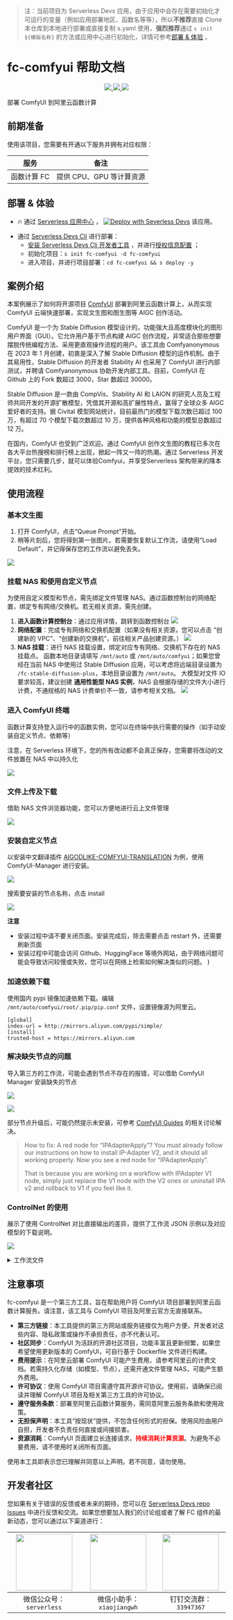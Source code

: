
> 注：当前项目为 Serverless Devs 应用，由于应用中会存在需要初始化才可运行的变量（例如应用部署地区、函数名等等），所以**不推荐**直接 Clone 本仓库到本地进行部署或直接复制 s.yaml 使用，**强烈推荐**通过 `s init ${模版名称}` 的方法或应用中心进行初始化，详情可参考[部署 & 体验](#部署--体验) 。

# fc-comfyui 帮助文档
<p align="center" class="flex justify-center">
    <a href="https://www.serverless-devs.com" class="ml-1">
    <img src="http://editor.devsapp.cn/icon?package=fc-comfyui&type=packageType">
  </a>
  <a href="http://www.devsapp.cn/details.html?name=fc-comfyui" class="ml-1">
    <img src="http://editor.devsapp.cn/icon?package=fc-comfyui&type=packageVersion">
  </a>
  <a href="http://www.devsapp.cn/details.html?name=fc-comfyui" class="ml-1">
    <img src="http://editor.devsapp.cn/icon?package=fc-comfyui&type=packageDownload">
  </a>
</p>

<description>

部署 ComfyUI 到阿里云函数计算

</description>

<codeUrl>



</codeUrl>
<preview>



</preview>


## 前期准备

使用该项目，您需要有开通以下服务并拥有对应权限：

<service>

| 服务 |  备注  |
| --- |  --- |
| 函数计算 FC |  提供 CPU、GPU 等计算资源 |

</service>

<remark>



</remark>

<disclaimers>



</disclaimers>

## 部署 & 体验

<appcenter>
   
- :fire: 通过 [Serverless 应用中心](https://fcnext.console.aliyun.com/applications/create?template=fc-comfyui) ，
  [![Deploy with Severless Devs](https://img.alicdn.com/imgextra/i1/O1CN01w5RFbX1v45s8TIXPz_!!6000000006118-55-tps-95-28.svg)](https://fcnext.console.aliyun.com/applications/create?template=fc-comfyui) 该应用。
   
</appcenter>
<deploy>
    
- 通过 [Serverless Devs Cli](https://www.serverless-devs.com/serverless-devs/install) 进行部署：
  - [安装 Serverless Devs Cli 开发者工具](https://www.serverless-devs.com/serverless-devs/install) ，并进行[授权信息配置](https://docs.serverless-devs.com/fc/config) ；
  - 初始化项目：`s init fc-comfyui -d fc-comfyui`
  - 进入项目，并进行项目部署：`cd fc-comfyui && s deploy -y`
   
</deploy>

## 案例介绍

<appdetail id="flushContent">

本案例展示了如何将开源项目 [ComfyUI](https://github.com/comfyanonymous/ComfyUI) 部署到阿里云函数计算上，从而实现 ComfyUI 云端快速部署，实现文生图和图生图等 AIGC 创作活动。

ComfyUI 是一个为 Stable Diffusion 模型设计的，功能强大且高度模块化的图形用户界面（GUI）。它允许用户基于节点构建 AIGC 创作流程，非常适合那些想要摆脱传统编程方法、采用更直观操作流程的用户。该工具由 Comfyanonymous 在 2023 年 1 月创建，初衷是深入了解 Stable Diffusion 模型的运作机制。由于其易用性，Stable Diffusion 的开发者 Stability AI 也采用了 ComfyUI 进行内部测试，并聘请 Comfyanonymous 协助开发内部工具。目前，ComfyUI 在 Github 上的 Fork 数超过 3000，Star 数超过 30000。

Stable Diffusion 是一款由 CompVis、Stability AI 和 LAION 的研究人员及工程师共同开发的开源扩散模型，凭借其开源和高扩展性特点，赢得了全球众多 AIGC 爱好者的支持。据 Civital 模型网站统计，目前最热门的模型下载次数已超过 100 万，有超过 70 个模型下载次数超过 10 万，提供各种风格和功能的模型总数超过 12 万。

在国内，ComfyUI 也受到广泛欢迎。通过 ComfyUI 创作文生图的教程已多次在各大平台热搜榜和排行榜上出现，掀起一阵又一阵的热潮。通过 Serverless 开发平台，您只需要几步，就可以体验Comfyui，并享受Serverless 架构带来的降本提效的技术红利。

</appdetail>

## 使用流程

<usedetail id="flushContent">

### 基本文生图

1. 打开 ComfyUI，点击“Queue Prompt”开始。
2. 稍等片刻后，您将得到第一张图片。若需要恢复默认工作流，请使用“Load Default”，并记得保存您的工作流以避免丢失。

![](https://img.alicdn.com/imgextra/i2/O1CN01nML52f1mIRwjP3sPy_!!6000000004931-0-tps-1226-889.jpg)

### 挂载 NAS 和使用自定义节点

为使用自定义模型和节点，需先绑定文件管理 NAS。通过函数控制台的网络配置，绑定专有网络/交换机。若无相关资源，需先创建。

1. **进入函数计算控制台**：通过应用详情，跳转到函数控制台
  ![](https://img.alicdn.com/imgextra/i2/O1CN01LQQyBF1jPN5LrmrYj_!!6000000004540-0-tps-1078-985.jpg)
2. **网络配置**：完成专有网络和交换机配置（如果没有相关资源，您可以点击 “创建新的 VPC”、“创建新的交换机”，前往相关产品创建资源。）
  ![](https://img.alicdn.com/imgextra/i4/O1CN01OPYefo1LCxZaaN2P7_!!6000000001264-0-tps-1359-897.jpg)
3. **NAS 挂载**：进行 NAS 挂载设置，绑定对应专有网络、交换机下存在的 NAS 挂载点。
  函数本地目录请填写 `/mnt/auto` 或 `/mnt/auto/comfyui`；如果您曾经在当前 NAS 中使用过 Stable Diffusion 应用，可以考虑将远端目录设置为 `/fc-stable-diffusion-plus`，本地目录设置为 `/mnt/auto`。
  大模型对文件 IO 要求较高，建议创建 **通用性能型 NAS 实例**，NAS 会根据存储的文件大小进行计费，不通规格的 NAS 计费单价不一致，请参考相关文档。
  ![](https://img.alicdn.com/imgextra/i3/O1CN01JM4qq427roSToC5GI_!!6000000007851-0-tps-1424-1061.jpg)


### 进入 ComfyUI 终端

函数计算支持登入运行中的函数实例，您可以在终端中执行需要的操作（如手动安装自定义节点、依赖等）

注意，在 Serverless 环境下，您的所有改动都不会真正保存，您需要将改动的文件放置在 NAS 中以持久化

![](https://img.alicdn.com/imgextra/i2/O1CN01p2zERS21sNFaFIFlK_!!6000000007040-0-tps-1522-846.jpg)


### 文件上传及下载

借助 NAS 文件浏览器功能，您可以方便地进行云上文件管理

![](https://img.alicdn.com/imgextra/i1/O1CN01qBoRgE1Us1czB7Doi_!!6000000002572-0-tps-1533-574.jpg)


### 安装自定义节点

以安装中文翻译插件 [AIGODLIKE-COMFYUI-TRANSLATION](https://github.com/AIGODLIKE/AIGODLIKE-COMFYUI-TRANSLATION) 为例，使用 ComfyUI-Manager 进行安装。

![](https://img.alicdn.com/imgextra/i1/O1CN01cpHWUJ1WQfCKAZoVB_!!6000000002783-0-tps-1339-893.jpg)

搜索要安装的节点名称，点击 install

![](https://img.alicdn.com/imgextra/i2/O1CN014lNLJe1lebUP6PYxn_!!6000000004844-0-tps-1368-270.jpg)

**注意**
- 安装过程中请不要关闭页面。安装完成后，除去需要点击 restart 外，还需要刷新页面
- 安装过程中可能会访问 Github、HuggingFace 等境外网站，由于网络问题可能会导致访问较慢或失败，您可以在网络上检索如何解决类似的问题。 )

### 加速依赖下载

使用国内 pypi 镜像加速依赖下载。编辑 `/mnt/auto/comfyui/root/.pip/pip.conf` 文件，设置镜像源为阿里云。

```
[global]
index-url = http://mirrors.aliyun.com/pypi/simple/
[install]
trusted-host = https://mirrors.aliyun.com
```

### 解决缺失节点的问题

导入第三方的工作流，可能会遇到节点不存在的报错，可以借助 ComfyUI Manager 安装缺失的节点

![](https://img.alicdn.com/imgextra/i4/O1CN015Ovmyr1VPSXWcUvit_!!6000000002645-0-tps-840-442.jpg)

![](https://img.alicdn.com/imgextra/i2/O1CN01aSPkBh22XatVsvQrX_!!6000000007130-0-tps-1363-886.jpg)


部分节点升级后，可能仍然提示未安装，可参考 [ComfyUI Guides](https://comfyui-guides.runcomfy.com/) 的相关讨论解决。

> How to fix: A red node for “IPAdapterApply”?
> You must already follow our instructions on how to install IP-Adapter V2, and it should all working properly. Now you see a red node for “IPAdapterApply”.
>
> That is because you are working on a workflow with IPAdapter V1 node, simply just replace the V1 node with the V2 ones or uninstall IPA v2 and rollback to V1 if you feel like it.


### ControlNet 的使用

展示了使用 ControlNet 对比直接输出的差异，提供了工作流 JSON 示例以及对应模型的下载说明。

![](https://img.alicdn.com/imgextra/i4/O1CN01R8bT461O1STVjkkfy_!!6000000001645-0-tps-2090-1062.jpg)

<details><summary>工作流文件</summary>

```json
{
  "last_node_id": 29,
  "last_link_id": 54,
  "nodes": [
    {
      "id": 16,
      "type": "ControlNetLoader",
      "pos": [ 264.88020036191443, 1201.535094958983 ],
      "size": [ 376.46875, 118.875 ],
      "flags": {},
      "order": 0,
      "mode": 0,
      "outputs": [ { "name": "CONTROL_NET", "type": "CONTROL_NET", "links": [ 35 ], "shape": 3, "label": "ControlNet", "slot_index": 0 } ],
      "properties": { "Node name for S&R": "ControlNetLoader" },
      "widgets_values": [ "control_v11p_sd15_lineart.pth" ]
    },
    {
      "id": 23,
      "type": "ControlNetApplyAdvanced",
      "pos": [ 856.880200361914, 1308.535094958983 ],
      "size": { "0": 315, "1": 166 },
      "flags": {},
      "order": 6,
      "mode": 0,
      "inputs": [
        { "name": "positive", "type": "CONDITIONING", "link": 39, "label": "正面条件" },
        { "name": "negative", "type": "CONDITIONING", "link": 40, "label": "负面条件" },
        { "name": "control_net", "type": "CONTROL_NET", "link": 35, "label": "ControlNet" },
        { "name": "image", "type": "IMAGE", "link": 36, "label": "图像" }
      ],
      "outputs": [
        { "name": "positive", "type": "CONDITIONING", "links": [ 41 ], "shape": 3, "label": "正面条件", "slot_index": 0 },
        { "name": "negative", "type": "CONDITIONING", "links": [ 42 ], "shape": 3, "label": "负面条件", "slot_index": 1 }
      ],
      "properties": { "Node name for S&R": "ControlNetApplyAdvanced" },
      "widgets_values": [ 1, 0, 1 ]
    },
    {
      "id": 7,
      "type": "CLIPTextEncode",
      "pos": [ 305.4482288105471, 733.0172076020683 ],
      "size": { "0": 425.27801513671875, "1": 180.6060791015625 },
      "flags": {},
      "order": 5,
      "mode": 0,
      "inputs": [ { "name": "clip", "type": "CLIP", "link": 5, "label": "CLIP" } ],
      "outputs": [ { "name": "CONDITIONING", "type": "CONDITIONING", "links": [ 40, 45 ], "slot_index": 0, "label": "条件" } ],
      "properties": { "Node name for S&R": "CLIPTextEncode" },
      "widgets_values": [ "nsfw" ]
    },
    {
      "id": 3,
      "type": "KSampler",
      "pos": [ 1815.3138964843754, 1041.130867919922 ],
      "size": { "0": 315, "1": 262 },
      "flags": {},
      "order": 8,
      "mode": 0,
      "inputs": [
        { "name": "model", "type": "MODEL", "link": 1, "label": "模型" },
        { "name": "positive", "type": "CONDITIONING", "link": 41, "label": "正面条件" },
        { "name": "negative", "type": "CONDITIONING", "link": 42, "label": "负面条件" },
        { "name": "latent_image", "type": "LATENT", "link": 32, "label": "Latent", "slot_index": 3 }
      ],
      "outputs": [ { "name": "LATENT", "type": "LATENT", "links": [ 16 ], "slot_index": 0, "label": "Latent" } ],
      "properties": { "Node name for S&R": "KSampler" },
      "widgets_values": [ 516902852614178, "randomize", 20, 8, "euler", "normal", 1 ]
    },
    {
      "id": 8,
      "type": "VAEDecode",
      "pos": [ 2211.3138964843743, 1091.130867919922 ],
      "size": { "0": 210, "1": 46 },
      "flags": {},
      "order": 10,
      "mode": 0,
      "inputs": [
        { "name": "samples", "type": "LATENT", "link": 16, "label": "Latent" },
        { "name": "vae", "type": "VAE", "link": 43, "label": "VAE" }
      ],
      "outputs": [ { "name": "IMAGE", "type": "IMAGE", "links": [ 9 ], "slot_index": 0, "label": "图像" } ],
      "properties": { "Node name for S&R": "VAEDecode" }
    },
    {
      "id": 25,
      "type": "VAEDecode",
      "pos": [ 2285.340647460937, 637.991402648926 ],
      "size": { "0": 210, "1": 46 },
      "flags": {},
      "order": 9,
      "mode": 0,
      "inputs": [
        { "name": "samples", "type": "LATENT", "link": 48, "label": "Latent" },
        { "name": "vae", "type": "VAE", "link": 50, "label": "VAE" }
      ],
      "outputs": [ { "name": "IMAGE", "type": "IMAGE", "links": [ 49 ], "shape": 3, "label": "图像", "slot_index": 0 } ],
      "properties": { "Node name for S&R": "VAEDecode" }
    },
    {
      "id": 26,
      "type": "SaveImage",
      "pos": [ 2566.3138964843743, 631.130867919922 ],
      "size": [ 315, 270.00002098083496 ],
      "flags": {},
      "order": 11,
      "mode": 0,
      "inputs": [ { "name": "images", "type": "IMAGE", "link": 49, "label": "图像" } ],
      "properties": {},
      "widgets_values": [ "ComfyUI" ]
    },
    {
      "id": 9,
      "type": "SaveImage",
      "pos": [ 2626.3138964843743, 1022.1308679199219 ],
      "size": [ 210, 270.00002002716064 ],
      "flags": {},
      "order": 12,
      "mode": 0,
      "inputs": [ { "name": "images", "type": "IMAGE", "link": 9, "label": "图像" } ],
      "properties": {},
      "widgets_values": [ "ComfyUI" ] },
    {
      "id": 6,
      "type": "CLIPTextEncode",
      "pos": [ 304.118812936719, 462.9874991923831 ],
      "size": { "0": 422.84503173828125, "1": 164.31304931640625 },
      "flags": {},
      "order": 4,
      "mode": 0,
      "inputs": [ { "name": "clip", "type": "CLIP", "link": 3, "label": "CLIP" } ],
      "outputs": [ { "name": "CONDITIONING", "type": "CONDITIONING", "links": [ 39, 44 ], "slot_index": 0, "label": "条件" } ],
      "properties": { "Node name for S&R": "CLIPTextEncode" },
      "widgets_values": [ "1 girl" ]
    },
    {
      "id": 24,
      "type": "KSampler",
      "pos": [ 1880.3138964843754, 601.130867919922 ],
      "size": { "0": 315, "1": 262 },
      "flags": {},
      "order": 7,
      "mode": 0,
      "inputs": [
        { "name": "model", "type": "MODEL", "link": 46, "label": "模型" },
        { "name": "positive", "type": "CONDITIONING", "link": 44, "label": "正面条件" },
        { "name": "negative", "type": "CONDITIONING", "link": 45, "label": "负面条件" },
        { "name": "latent_image", "type": "LATENT", "link": 54, "label": "Latent", "slot_index": 3 }
      ],
      "outputs": [ { "name": "LATENT", "type": "LATENT", "links": [ 48 ], "shape": 3, "label": "Latent", "slot_index": 0 } ],
      "properties": { "Node name for S&R": "KSampler" },
      "widgets_values": [ 963578161132850, "randomize", 20, 8, "euler", "normal", 1 ]
    },
    {
      "id": 5,
      "type": "EmptyLatentImage",
      "pos": [ 1412.3138964843754, 744.130867919922 ],
      "size": { "0": 315, "1": 106 },
      "flags": {},
      "order": 1,
      "mode": 0,
      "outputs": [ { "name": "LATENT", "type": "LATENT", "links": [ 32, 54 ], "slot_index": 0, "label": "Latent" } ],
      "properties": { "Node name for S&R": "EmptyLatentImage" },
      "widgets_values": [ 512, 512, 1 ]
    },
    {
      "id": 12,
      "type": "LoadImage",
      "pos": [ 273.88020036191443, 1411.535094958983 ],
      "size": { "0": 315, "1": 314 },
      "flags": {},
      "order": 2,
      "mode": 0,
      "outputs": [
        { "name": "IMAGE", "type": "IMAGE", "links": [ 36 ], "shape": 3, "label": "图像", "slot_index": 0 },
        { "name": "MASK", "type": "MASK", "links": null, "shape": 3, "label": "遮罩" }
      ],
      "properties": { "Node name for S&R": "LoadImage" },
      "widgets_values": [ "example.png", "image" ]
    },
    {
      "id": 4,
      "type": "CheckpointLoaderSimple",
      "pos": [ -315.8811870632813, 556.9874991923831 ],
      "size": { "0": 356.0684509277344, "1": 159.5682373046875 },
      "flags": {},
      "order": 3,
      "mode": 0,
      "outputs": [
        { "name": "MODEL", "type": "MODEL", "links": [ 1, 46 ], "slot_index": 0, "label": "模型" },
        { "name": "CLIP", "type": "CLIP", "links": [ 3, 5 ], "slot_index": 1, "label": "CLIP" },
        { "name": "VAE", "type": "VAE", "links": [ 43, 50 ], "slot_index": 2, "label": "VAE" }
      ],
      "properties": { "Node name for S&R": "CheckpointLoaderSimple" },
      "widgets_values": [ "AWPortraitv1.1.safetensors" ]
    }
  ],
  "links": [
    [ 1, 4, 0, 3, 0, "MODEL" ],
    [ 3, 4, 1, 6, 0, "CLIP" ],
    [ 5, 4, 1, 7, 0, "CLIP" ],
    [ 9, 8, 0, 9, 0, "IMAGE" ],
    [ 16, 3, 0, 8, 0, "LATENT" ],
    [ 32, 5, 0, 3, 3, "LATENT" ],
    [ 35, 16, 0, 23, 2, "CONTROL_NET" ],
    [ 36, 12, 0, 23, 3, "IMAGE" ],
    [ 39, 6, 0, 23, 0, "CONDITIONING" ],
    [ 40, 7, 0, 23, 1, "CONDITIONING" ],
    [ 41, 23, 0, 3, 1, "CONDITIONING" ],
    [ 42, 23, 1, 3, 2, "CONDITIONING" ],
    [ 43, 4, 2, 8, 1, "VAE" ],
    [ 44, 6, 0, 24, 1, "CONDITIONING" ],
    [ 45, 7, 0, 24, 2, "CONDITIONING" ],
    [ 46, 4, 0, 24, 0, "MODEL" ],
    [ 48, 24, 0, 25, 0, "LATENT" ],
    [ 49, 25, 0, 26, 0, "IMAGE" ],
    [ 50, 4, 2, 25, 1, "VAE" ],
    [ 54, 5, 0, 24, 3, "LATENT" ]
  ],
  "groups": [
    { "title": "ControlNet", "bounding": [ 210, 1105, 1012, 660 ], "color": "#3f789e", "font_size": 24 },
    { "title": "文生图", "bounding": [ -347, 228, 1185, 747 ], "color": "#3f789e", "font_size": 24 },
    { "title": "输出", "bounding": [ 1296, 400, 1615, 951 ], "color": "#3f789e", "font_size": 24 }
  ],
  "config": {},
  "extra": {},
  "version": 0.4
}
```

</details>

</usedetail>

## 注意事项

<matters id="flushContent">

fc-comfyui 是一个第三方工具，旨在帮助用户将 ComfyUI 项目部署到阿里云函数计算服务。请注意，该工具与 ComfyUI 项目及阿里云官方无直接联系。

- **第三方链接**：本工具提供的第三方网站或服务链接仅为用户方便，开发者对这些内容、隐私政策或操作不承担责任，亦不代表认可。
- **社区同步**：ComfyUI 为活跃的开源社区项目，功能丰富且更新频繁，如果您希望使用更新版本的 ComfyUI，可自行基于 Dockerfile 文件进行构建。
- **费用提示**：在阿里云部署 ComfyUI 可能产生费用，请参考阿里云的计费文档。若需持久化存储（如模型、节点），还需开通文件管理 NAS，可能产生额外费用。
- **许可协议**：使用 ComfyUI 项目需遵守其开源许可协议。使用前，请确保已阅读并理解 ComfyUI 项目及相关第三方工具的许可协议。
- **遵守服务条款**：部署至阿里云函数计算服务，需同意阿里云服务条款和使用政策。
- **无担保声明**：本工具“按现状”提供，不包含任何形式的担保。使用风险由用户自担，开发者不负责任何直接或间接损害。
- **资源消耗**：ComfyUI 页面建立长连接请求，<span style="color:red">**持续消耗计算资源**</span>。为避免不必要费用，请不使用时关闭所有页面。

使用本工具即表示您已理解并同意以上声明。若不同意，请勿使用。

</matters>


<devgroup>


## 开发者社区

您如果有关于错误的反馈或者未来的期待，您可以在 [Serverless Devs repo Issues](https://github.com/serverless-devs/serverless-devs/issues) 中进行反馈和交流。如果您想要加入我们的讨论组或者了解 FC 组件的最新动态，您可以通过以下渠道进行：

<p align="center">  

| <img src="https://serverless-article-picture.oss-cn-hangzhou.aliyuncs.com/1635407298906_20211028074819117230.png" width="130px" > | <img src="https://serverless-article-picture.oss-cn-hangzhou.aliyuncs.com/1635407044136_20211028074404326599.png" width="130px" > | <img src="https://serverless-article-picture.oss-cn-hangzhou.aliyuncs.com/1635407252200_20211028074732517533.png" width="130px" > |
| --------------------------------------------------------------------------------------------------------------------------------- | --------------------------------------------------------------------------------------------------------------------------------- | --------------------------------------------------------------------------------------------------------------------------------- |
| <center>微信公众号：`serverless`</center>                                                                                         | <center>微信小助手：`xiaojiangwh`</center>                                                                                        | <center>钉钉交流群：`33947367`</center>                                                                                           |
</p>
</devgroup>
